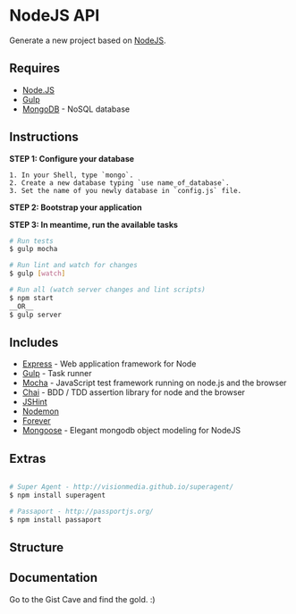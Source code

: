 # NodeJS API

Generate a new project based on [NodeJS](http://nodejs.org/).


## Requires

- [Node.JS](http://nodejs.org/)
- [Gulp](http://gulpjs.com/)
- [MongoDB](http://www.mongodb.org/) - NoSQL database


## Instructions

**STEP 1: Configure your database**

```
1. In your Shell, type `mongo`.
2. Create a new database typing `use name_of_database`.
3. Set the name of you newly database in `config.js` file.
```

**STEP 2: Bootstrap your application**

**STEP 3: In meantime, run the available tasks**

```bash
# Run tests
$ gulp mocha

# Run lint and watch for changes
$ gulp [watch]

# Run all (watch server changes and lint scripts)
$ npm start
__OR__
$ gulp server
```


## Includes

- [Express](http://expressjs.com/) - Web application framework for Node
- [Gulp](http://gulpjs.com/) - Task runner
- [Mocha](http://visionmedia.github.io/mocha/) - JavaScript test framework running on node.js and the browser
- [Chai](http://chaijs.com/) - BDD / TDD assertion library for node and the browser
- [JSHint](http://www.jshint.com/)
- [Nodemon](https://github.com/remy/nodemon)
- [Forever](https://www.npmjs.org/package/forever)
- [Mongoose](http://mongoosejs.com/) - Elegant mongodb object modeling for NodeJS


## Extras

```bash

# Super Agent - http://visionmedia.github.io/superagent/
$ npm install superagent

# Passaport - http://passportjs.org/
$ npm install passaport


```


## Structure


## Documentation

Go to the Gist Cave and find the gold. :)
